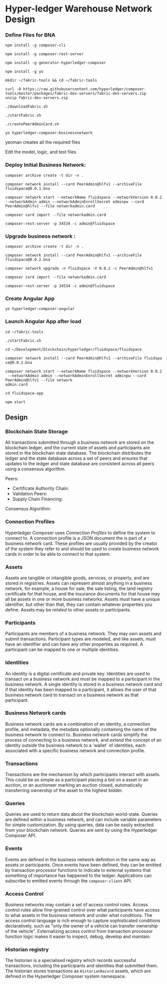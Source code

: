 # Hyper-ledger Warehouse Network Design

### Define Files for BNA

```
npm install -g composer-cli

npm install -g composer-rest-server

npm install -g generator-hyperledger-composer

npm install -g yo

mkdir ~/fabric-tools && cd ~/fabric-tools

curl -O https://raw.githubusercontent.com/hyperledger/composer-tools/master/packages/fabric-dev-servers/fabric-dev-servers.zip
unzip fabric-dev-servers.zip

./downloadFabric.sh

./startFabric.sh

./createPeerAdminCard.sh

yo hyperledger-composer:businessnetwork
```


yeoman creates all the required files

Edit the model, logic, and test files

### Deploy Initial Business Network:

```
composer archive create -t dir -n .

composer network install --card PeerAdmin@hlfv1 --archiveFile fluidspace@0.0.1.bna

composer network start --networkName fluidspace --networkVersion 0.0.2 --networkAdmin admin --networkAdminEnrollSecret adminpw --card PeerAdmin@hlfv1 --file networkadmin.card

composer card import --file networkadmin.card

composer-rest-server -p 34534 -c admin@fluidspace
```

### Upgrade business network :

```
composer archive create -t dir -n .

composer network install --card PeerAdmin@hlfv1 --archiveFile fluidspace@0.0.2.bna

composer network upgrade -n fluidspace -V 0.0.2 -c PeerAdmin@hlfv1

composer card import --file networkadmin.card

composer-rest-server -p 34534 -c admin@fluidspace
```

### Create Angular App

```
yo hyperledger-composer:angular
```

### Launch Angular App after load

```
cd ~/fabric-tools

./startFabric.sh

cd ~/Development/blockchain/hyperledger/fluidspace/fluidspace

composer network install --card PeerAdmin@hlfv1 --archiveFile fluidspa
ce@0.0.2.bna

composer network start --networkName fluidspace --networkVersion 0.0.2
 --networkAdmin admin --networkAdminEnrollSecret adminpw --card PeerAdmin@hlfv1 --file network
admin.card

cd fluidspace-app

npm start
```

## Design

### Blockchain State Storage

All transactions submitted through a business network are stored on the blockchain ledger, and the current state of assets and participants are stored in the blockchain state database. The blockchain distributes the ledger and the state database across a set of peers and ensures that updates to the ledger and state database are consistent across all peers using a consensus algorithm.

Peers:

* Certificate Authority Chain:
* Validation Peers:
* Supply Chain Financing:

Consensus Algorithm:


### Connection Profiles

Hyperledger Composer uses *Connection Profiles* to define the system to connect to. A connection profile is a JSON document the is part of a business network card. These profiles are usually provided by the creator of the system they refer to and should be used to create business network cards in order to be able to connect to that system.

### Assets

Assets are tangible or intangible goods, services, or property, and are stored in registries. Assets can represent almost anything in a business network, for example, a house for sale, the sale listing, the land registry certificate for that house, and the insurance documents for that house may all be assets in one or more business networks.
Assets must have a unique identifier, but other than that, they can contain whatever properties you define. Assets may be *related to* other assets or participants.

### Participants

Participants are members of a business network. They may own assets and submit transactions. Participant types are modeled, and like assets, must have an identifier and can have any other properties as required. A participant can be mapped to one or multiple identities.

### Identities

An identity is a digital certificate and private key. Identities are used to transact on a business network and must be mapped to a participant in the business network. A single identity is stored in a business network card and if that identity has been mapped to a participant, it allows the user of that business network card to transact on a business network as that participant.

### Business Network cards

Business network cards are a combination of an identity, a connection profile, and metadata, the metadata optionally containing the name of the business network to connect to. Business network cards simplify the process of connecting to a business network, and extend the concept of an identity outside the business network to a 'wallet' of identities, each associated with a specific business network and connection profile.

### Transactions

Transactions are the mechanism by which participants interact with assets. This could be as simple as a participant placing a bid on a asset in an auction, or an auctioneer marking an auction closed, automatically transferring ownership of the asset to the highest bidder.

### Queries

Queries are used to return data about the blockchain world-state. Queries are defined within a business network, and can include variable parameters for simple customization. By using queries, data can be easily extracted from your blockchain network. Queries are sent by using the Hyperledger Composer API.

### Events

Events are defined in the business network definition in the same way as assets or participants. Once events have been defined, they can be emitted by transaction processor functions to indicate to external systems that something of importance has happened to the ledger. Applications can subscribe to emitted events through the `composer-client` API.

### Access Control

Business networks may contain a set of access control rules. Access control rules allow fine-grained control over what participants have access to what assets in the business network and under what conditions. The access control language is rich enough to capture sophisticated conditions declaratively, such as "only the owner of a vehicle can transfer ownership of the vehicle". Externalizing access control from transaction processor function logic makes it easier to inspect, debug, develop and maintain.

### Historian registry

The historian is a specialised registry which records successful transactions, including the participants and identities that submitted them. The historian stores transactions as `HistorianRecord` assets, which are defined in the Hyperledger Composer system namespace.
